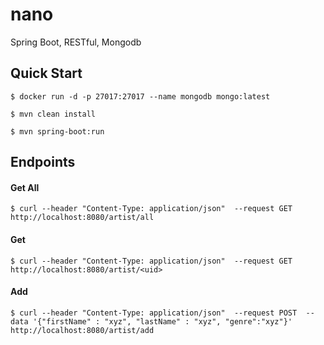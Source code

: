 # nano
Spring Boot, RESTful, Mongodb 


## Quick Start
`$ docker run -d -p 27017:27017 --name mongodb mongo:latest`

`$ mvn clean install`

`$ mvn spring-boot:run`

## Endpoints
#### Get All
`$ curl --header "Content-Type: application/json" 
 --request GET 
 http://localhost:8080/artist/all` 
#### Get
`$ curl --header "Content-Type: application/json" 
--request GET 
http://localhost:8080/artist/<uid>` 
#### Add
`$ curl --header "Content-Type: application/json" 
--request POST 
--data '{"firstName" : "xyz", "lastName" : "xyz", "genre":"xyz"}' 
http://localhost:8080/artist/add`
